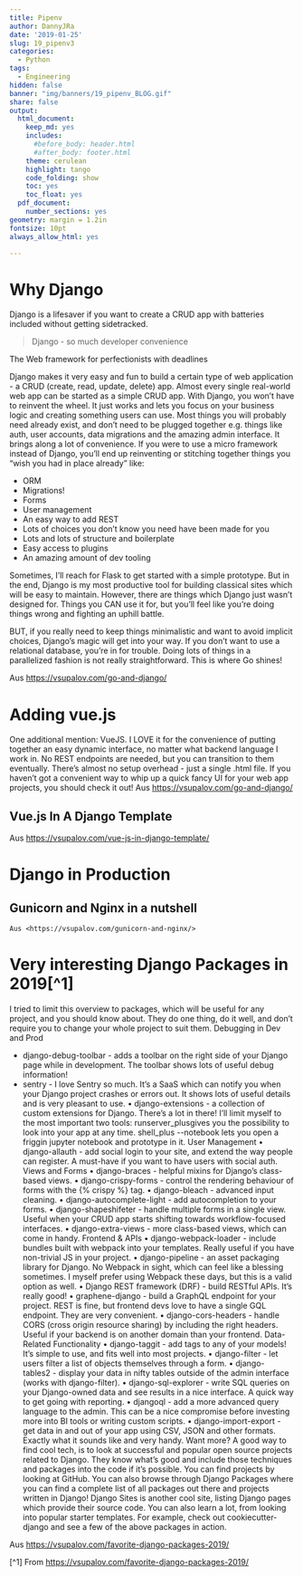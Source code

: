 ```yaml
---
title: Pipenv 
author: DannyJRa
date: '2019-01-25'
slug: 19_pipenv3
categories:
  - Python
tags:
  - Engineering
hidden: false
banner: "img/banners/19_pipenv_BLOG.gif"
share: false
output:
  html_document:
    keep_md: yes
    includes:
      #before_body: header.html
      #after_body: footer.html
    theme: cerulean
    highlight: tango
    code_folding: show
    toc: yes
    toc_float: yes
  pdf_document:
    number_sections: yes
geometry: margin = 1.2in
fontsize: 10pt
always_allow_html: yes

---
```


# Why Django
Django is a lifesaver if you want to create a CRUD app with batteries included without getting sidetracked.

> Django - so much developer convenience

The Web framework for perfectionists with deadlines

Django makes it very easy and fun to build a certain type of web application - a CRUD (create, read, update, delete) app.
Almost every single real-world web app can be started as a simple CRUD app.
With Django, you won’t have to reinvent the wheel. It just works and lets you focus on your business logic and creating something users can use.
Most things you will probably need already exist, and don’t need to be plugged together e.g. things like auth, user accounts, data migrations and the amazing admin interface.
It brings along a lot of convenience. If you were to use a micro framework instead of Django, you’ll end up reinventing or stitching together things you “wish you had in place already” like:

* ORM
* Migrations!
* Forms
* User management
* An easy way to add REST
* Lots of choices you don’t know you need have been made for you
* Lots and lots of structure and boilerplate
* Easy access to plugins
* An amazing amount of dev tooling

Sometimes, I’ll reach for Flask to get started with a simple prototype. But in the end, Django is my most productive tool for building classical sites which will be easy to maintain.
However, there are things which Django just wasn’t designed for. Things you CAN use it for, but you’ll feel like you’re doing things wrong and fighting an uphill battle.

BUT, if you really need to keep things minimalistic and want to avoid implicit choices, Django’s magic will get into your way. If you don’t want to use a relational database, you’re in for trouble. Doing lots of things in a parallelized fashion is not really straightforward. This is where Go shines!

Aus <https://vsupalov.com/go-and-django/>

# Adding vue.js
One additional mention: VueJS. I LOVE it for the convenience of putting together an easy dynamic interface, no matter what backend language I work in. No REST endpoints are needed, but you can transition to them eventually. There’s almost no setup overhead - just a single .html file. If you haven’t got a convenient way to whip up a quick fancy UI for your web app projects, you should check it out!
    Aus <https://vsupalov.com/go-and-django/>
## Vue.js In A Django Template
Aus <https://vsupalov.com/vue-js-in-django-template/>

# Django in Production
## Gunicorn and Nginx in a nutshell
    Aus <https://vsupalov.com/gunicorn-and-nginx/>

# Very interesting Django Packages in 2019[^1]
I tried to limit this overview to packages, which will be useful for any project, and you should know about. They do one thing, do it well, and don’t require you to change your whole project to suit them.
Debugging in Dev and Prod

* django-debug-toolbar - adds a toolbar on the right side of your Django page while in development. The toolbar shows lots of useful debug information!
* sentry - I love Sentry so much. It’s a SaaS which can notify you when your Django project crashes or errors out. It shows lots of useful details and is very pleasant to use.
• django-extensions - a collection of custom extensions for Django. There’s a lot in there! I’ll limit myself to the most important two tools: runserver_plusgives you the possibility to look into your app at any time. shell_plus --notebook lets you open a friggin jupyter notebook and prototype in it.
User Management
• django-allauth - add social login to your site, and extend the way people can register. A must-have if you want to have users with social auth.
Views and Forms
• django-braces - helpful mixins for Django’s class-based views.
• django-crispy-forms - control the rendering behaviour of forms with the {% crispy %} tag.
• django-bleach - advanced input cleaning.
• django-autocomplete-light - add autocompletion to your forms.
• django-shapeshifeter - handle multiple forms in a single view. Useful when your CRUD app starts shifting towards workflow-focused interfaces.
• django-extra-views - more class-based views, which can come in handy.
Frontend & APIs
• django-webpack-loader - include bundles built with webpack into your templates. Really useful if you have non-trivial JS in your project.
• django-pipeline - an asset packaging library for Django. No Webpack in sight, which can feel like a blessing sometimes. I myself prefer using Webpack these days, but this is a valid option as well.
• Django REST framework (DRF) - build RESTful APIs. It’s really good!
• graphene-django - build a GraphQL endpoint for your project. REST is fine, but frontend devs love to have a single GQL endpoint. They are very convenient.
• django-cors-headers - handle CORS (cross origin resource sharing) by including the right headers. Useful if your backend is on another domain than your frontend.
Data-Related Functionality
• django-taggit - add tags to any of your models! It’s simple to use, and fits well into most projects.
• django-filter - let users filter a list of objects themselves through a form.
• django-tables2 - display your data in nifty tables outside of the admin interface (works with django-filter).
• django-sql-explorer - write SQL queries on your Django-owned data and see results in a nice interface. A quick way to get going with reporting.
• djangoql - add a more advanced query language to the admin. This can be a nice compromise before investing more into BI tools or writing custom scripts.
• django-import-export - get data in and out of your app using CSV, JSON and other formats. Exactly what it sounds like and very handy.
Want more?
A good way to find cool tech, is to look at successful and popular open source projects related to Django. They know what’s good and include those techniques and packages into the code if it’s possible. You can find projects by looking at GitHub.
You can also browse through Django Packages where you can find a complete list of all packages out there and projects written in Django! Django Sites is another cool site, listing Django pages which provide their source code.
You can also learn a lot, from looking into popular starter templates. For example, check out cookiecutter-django and see a few of the above packages in action.

Aus <https://vsupalov.com/favorite-django-packages-2019/>


[^1] From <https://vsupalov.com/favorite-django-packages-2019/>
